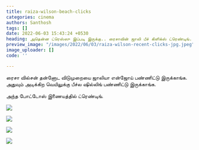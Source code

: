 ```yaml
---
title: raiza-wilson-beach-clicks
categories: cinema
authors: Santhosh
tags: []
date: 2022-06-03 15:43:24 +0530
heading: அதென்ன ட்ரெஸ்ஸு இப்படி இருக்கு.. ரைசாவின் ஜாலி பீச் கிளிக்ஸ் ட்ரெண்டிங்..!
preview_image: "/images/2022/06/03/raiza-wilson-recent-clicks-jpg.jpeg"
image_uploader: []
code: ''

---
```


ரைசா வில்சன் தன்னோட விடுமுறையை ஜாலியா என்ஜோய் பண்ணிட்டு இருக்காங்க. அதுவும் அடிக்கிற வெயிலுக்கு பீச்ல ஷில்லிங் பண்ணிட்டு இருக்காங்க.

அந்த போட்டோஸ் இணையத்தில் ட்ரெண்டிங்.

![](/images/2022/06/03/raiza-wilson-3-jpg.jpeg)

![](/images/2022/06/03/raiza-wilson-1-jpg.jpeg)

![](/images/2022/06/03/raiza-wilson-2-jpg.jpeg)

![](/images/2022/06/03/raiza-wilson-4-jpg.jpeg)
